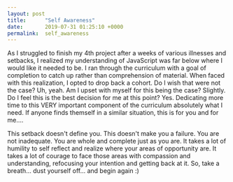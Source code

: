 ```yaml
---
layout: post
title:      "Self Awareness"
date:       2019-07-31 01:25:10 +0000
permalink:  self_awareness
---
```



As I struggled to finish my 4th project after a weeks of various illnesses and setbacks, I realized my understanding of JavaScript was far below where I would like it needed to be. I ran through the curriculum with a goal of completion to catch up rather than comprehension of material. When faced with this realization, I opted to drop back a cohort. Do I wish that were not the case? Uh, yeah. Am I upset with myself for this being the case? Slightly. Do I feel this is the best decision for me at this point? Yes. Dedicating more time to this VERY important component of the curriculum absolutely what I need. If anyone finds themself in a similar situation, this is for you and for me....

This setback doesn't define you. This doesn't make you a failure. You are not inadequate. You are whole and complete just as you are.  It takes a lot of humility to self reflect and realize where your areas of opportunity are.  It takes a lot of courage to face those areas with compassion and understanding, refocusing your intention and getting back at it.  So, take a breath... dust yourself off... and begin again :)

